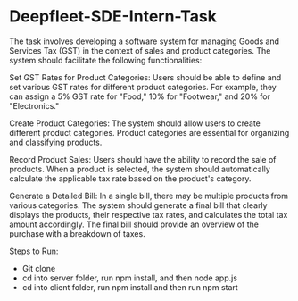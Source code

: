 # Deepfleet-SDE-Intern-Task


The task involves developing a software system for managing Goods and Services Tax (GST) in the context of sales and product categories. The system should facilitate the following functionalities:

Set GST Rates for Product Categories: Users should be able to define and set various GST rates for different product categories. For example, they can assign a 5% GST rate for "Food," 10% for "Footwear," and 20% for "Electronics."

Create Product Categories: The system should allow users to create different product categories. Product categories are essential for organizing and classifying products.

Record Product Sales: Users should have the ability to record the sale of products. When a product is selected, the system should automatically calculate the applicable tax rate based on the product's category.

Generate a Detailed Bill: In a single bill, there may be multiple products from various categories. The system should generate a final bill that clearly displays the products, their respective tax rates, and calculates the total tax amount accordingly. The final bill should provide an overview of the purchase with a breakdown of taxes.


Steps to Run:

- Git clone
- cd into server folder, run npm install, and then node app.js
- cd into client folder, run npm install and then run npm start
